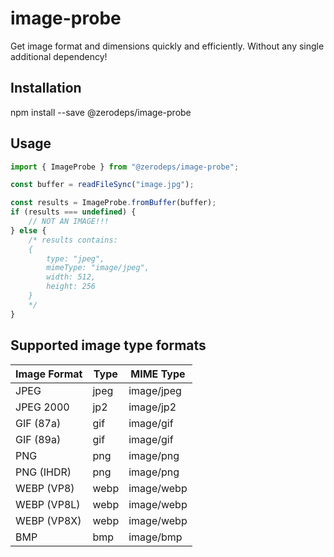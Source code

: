 # image-probe

Get image format and dimensions quickly and efficiently. Without any single additional dependency!

## Installation

npm install --save @zerodeps/image-probe

## Usage

```typescript
import { ImageProbe } from "@zerodeps/image-probe";

const buffer = readFileSync("image.jpg");

const results = ImageProbe.fromBuffer(buffer);
if (results === undefined) {
    // NOT AN IMAGE!!!
} else {
    /* results contains:
    {
        type: "jpeg",
        mimeType: "image/jpeg",
        width: 512,
        height: 256
    }
    */
}
```

## Supported image type formats

| Image Format | Type | MIME Type  |
| ------------ | ---- | ---------- |
| JPEG         | jpeg | image/jpeg |
| JPEG 2000    | jp2  | image/jp2  |
| GIF (87a)    | gif  | image/gif  |
| GIF (89a)    | gif  | image/gif  |
| PNG          | png  | image/png  |
| PNG (IHDR)   | png  | image/png  |
| WEBP (VP8)   | webp | image/webp |
| WEBP (VP8L)  | webp | image/webp |
| WEBP (VP8X)  | webp | image/webp |
| BMP          | bmp  | image/bmp  |

